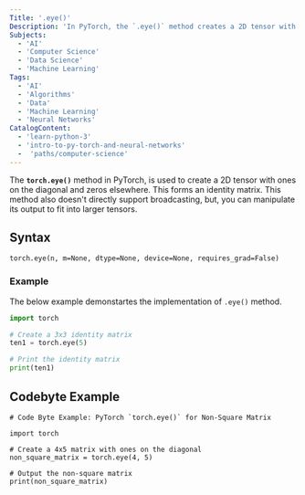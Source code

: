 ```yaml
---
Title: '.eye()' 
Description: 'In PyTorch, the `.eye()` method creates a 2D tensor with ones on the diagonal and zeros elsewhere, which forms an identity matrix.' 
Subjects:
  - 'AI'
  - 'Computer Science'
  - 'Data Science'
  - 'Machine Learning'
Tags:
  - 'AI'
  - 'Algorithms'
  - 'Data'
  - 'Machine Learning'
  - 'Neural Networks'
CatalogContent:
  - 'learn-python-3'
  - 'intro-to-py-torch-and-neural-networks'
  -  'paths/computer-science'
---
```


The **`torch.eye()`** method in PyTorch, is used to create a 2D tensor with ones on the diagonal and zeros elsewhere. This forms an identity matrix. This method also doesn't directly support broadcasting, but, you can manipulate its output to fit into larger tensors.

## Syntax

```pseudo 
torch.eye(n, m=None, dtype=None, device=None, requires_grad=False)

```
### Example

The below example demonstartes the implementation of `.eye()` method.

```py
import torch

# Create a 3x3 identity matrix
ten1 = torch.eye(5)

# Print the identity matrix
print(ten1)

```
## Codebyte Example

```codebyte/python
# Code Byte Example: PyTorch `torch.eye()` for Non-Square Matrix

import torch

# Create a 4x5 matrix with ones on the diagonal
non_square_matrix = torch.eye(4, 5)

# Output the non-square matrix
print(non_square_matrix)

```
